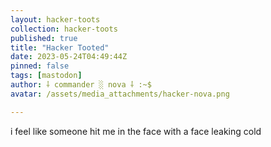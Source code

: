 ```yaml
---
layout: hacker-toots
collection: hacker-toots
published: true
title: "Hacker Tooted"
date: 2023-05-24T04:49:44Z
pinned: false
tags: [mastodon]
author: ⸸ commander ░ nova ⸸ :~$
avatar: /assets/media_attachments/hacker-nova.png

---
```


<p>i feel like someone hit me in the face with a face leaking cold</p>


